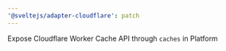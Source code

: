 ```yaml
---
'@sveltejs/adapter-cloudflare': patch
---
```


Expose Cloudflare Worker Cache API through `caches` in Platform
